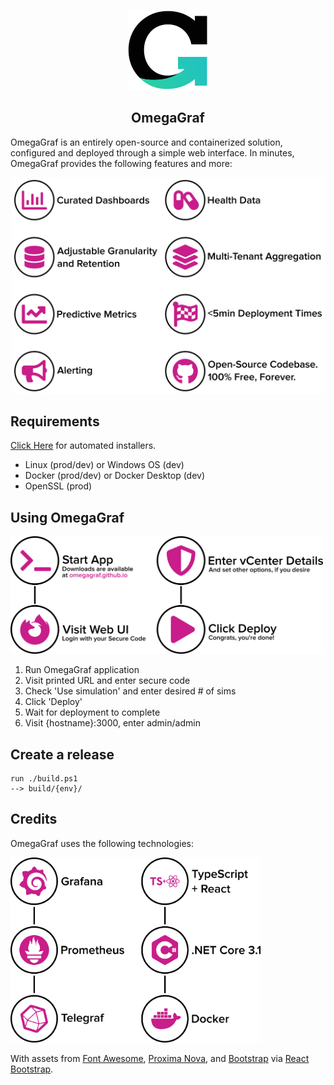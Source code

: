 <p align="center">
  <img src="docs/branding/logo_128.png">
</p>
<h2 align="center">OmegaGraf</h2>

OmegaGraf is an entirely open-source and containerized solution, configured and deployed through a simple web interface. In minutes, OmegaGraf provides the following features and more:

<p align="center">
  <img src="docs/branding/flow_1440_features.png" width="500px">
</p>

## Requirements

[Click Here](https://github.com/OmegaGraf/install) for automated installers.

- Linux (prod/dev) or Windows OS (dev)
- Docker (prod/dev) or Docker Desktop (dev)
- OpenSSL (prod)

## Using OmegaGraf

<p align="left">
  <img src="docs/branding/flow_1440_run_detailed.png" width="500px">
</p>

1. Run OmegaGraf application
2. Visit printed URL and enter secure code
3. Check 'Use simulation' and enter desired # of sims
4. Click 'Deploy'
5. Wait for deployment to complete
6. Visit {hostname}:3000, enter admin/admin

## Create a release

```
run ./build.ps1
--> build/{env}/
```

## Credits

OmegaGraf uses the following technologies:

<p align="left">
  <img src="docs/branding/tech_1440.png" width="400px">
</p>

With assets from [Font Awesome](https://fontawesome.com/), [Proxima Nova](https://www.marksimonson.com/fonts/view/proxima-nova), and [Bootstrap](https://getbootstrap.com/) via [React Bootstrap](https://react-bootstrap.github.io/).
